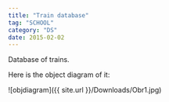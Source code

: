 ```yaml
---
title: "Train database"
tag: "SCHOOL"
category: "DS"
date: 2015-02-02
---
```


Database of trains. 

<!--excerpt--> 

Here is the object diagram of it:

![objdiagram]({{ site.url }}/Downloads/Obr1.jpg)
